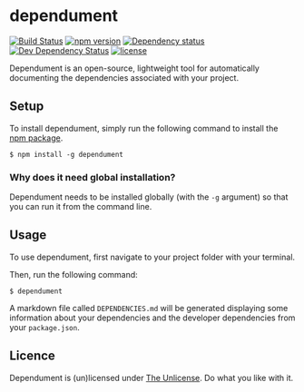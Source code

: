 # dependument

[![Build Status](https://travis-ci.org/Jameskmonger/dependument.svg?branch=typescript)](https://travis-ci.org/Jameskmonger/dependument)
[![npm version](https://badge.fury.io/js/dependument.svg)](https://badge.fury.io/js/dependument)
[![Dependency status](https://david-dm.org/dependument/dependument/status.png)](https://david-dm.org/dependument/dependument#info=dependencies&view=table)
[![Dev Dependency Status](https://david-dm.org/dependument/dependument/dev-status.png)](https://david-dm.org/dependument/dependument#info=devDependencies&view=table)
[![license](https://img.shields.io/badge/license-unlicense-blue.svg)](http://shields.io/)

Dependument is an open-source, lightweight tool for automatically documenting the dependencies associated with your project.

## Setup
To install dependument, simply run the following command to install the [npm package](https://www.npmjs.com/package/dependument).

    $ npm install -g dependument

### Why does it need global installation?
Dependument needs to be installed globally (with the `-g` argument) so that you can run it from the command line.

## Usage
To use dependument, first navigate to your project folder with your terminal.

Then, run the following command:

    $ dependument

A markdown file called `DEPENDENCIES.md` will be generated displaying some information about your dependencies and the developer dependencies from your `package.json`.

## Licence
Dependument is (un)licensed under [The Unlicense](http://unlicense.org/). Do what you like with it.
